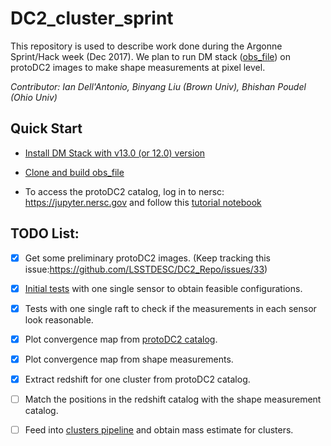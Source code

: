 # DC2_cluster_sprint

This repository is used to describe work done during the Argonne Sprint/Hack week (Dec 2017). We plan to run DM stack ([obs_file](https://github.com/rbliu/Memo-Linux/blob/master/how_to_run_obs_file.md)) on protoDC2 images to make shape measurements at pixel level.

*Contributor: Ian Dell'Antonio, Binyang Liu (Brown Univ), Bhishan Poudel (Ohio Univ)*

## Quick Start

- [Install DM Stack with v13.0 (or 12.0) version](https://pipelines.lsst.io/v/13-0/install/conda.html)

- [Clone and build obs_file](https://github.com/rbliu/Memo-Linux/blob/master/how_to_run_obs_file.md)

- To access the protoDC2 catalog, log in to nersc: https://jupyter.nersc.gov and follow this [tutorial notebook](https://github.com/LSSTDESC/gcr-catalogs/blob/master/examples/GCRCatalogs%20Demo.ipynb)



## TODO List:

- [x] Get some preliminary protoDC2 images. (Keep tracking this issue:https://github.com/LSSTDESC/DC2_Repo/issues/33)

- [x] [Initial tests](https://github.com/rbliu/DC2_cluster_sprint/issues/1) with one single sensor to obtain feasible configurations.

- [x] Tests with one single raft to check if the measurements in each sensor look reasonable.

- [x] Plot convergence map from [protoDC2 catalog](https://github.com/LSSTDESC/gcr-catalogs/blob/master/examples/GCRCatalogs%20Demo.ipynb).

- [x] Plot convergence map from shape measurements.

- [x] Extract redshift for one cluster from protoDC2 catalog.

- [ ] Match the positions in the redshift catalog with the shape measurement catalog.

- [ ] Feed into [clusters pipeline](https://github.com/nicolaschotard/Clusters) and obtain mass estimate for clusters.
